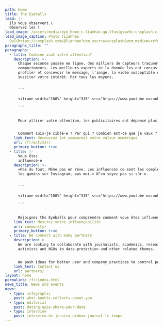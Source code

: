 ```yaml
---
path: home
title: The Eyeballs
lead: |-
  Ils vous observent.\
  Observez les !
lead_image: /assets/media/eye_home_c-lianhao-qu-lfan1gswv5c-unsplash-c.jpeg
lead_image_caption: Photo [Lianhao
  Qu](https://unsplash.com/@lianhao?utm_source=unsplash&utm_medium=referral&utm_content=creditCopyText)
paragraphs_title: ""
paragraphs:
  - title: Combien vaut votre attention?
    description: >-
      Chaque seconde passée en ligne, des milliers de capteurs traquent votre
      comportements. Les meilleurs experts de la donnée les ont conçus pour vous
      profiler et concevoir le message, l’image, la vidéo susceptible de
      susciter votre intérêt. Par tous les moyens.


      ```

      <iframe width="100%" height="315" src="https://www.youtube-nocookie.com/embed/G1_ryVCLWoc" title="YouTube video player" frameborder="0" allow="accelerometer; autoplay; clipboard-write; encrypted-media; gyroscope; picture-in-picture" allowfullscreen></iframe>

      ```


      Pour attirer votre attention, les publicitaires ont dépensé plus de 375 milliards de dollars sur les supports numériques, rien qu'en 2020. 


      Comment suis-je ciblé·e ? Par qui ? Combien est-ce que je vaux ? Plus, ou moins que mon voisin ? Pourquoi ? Rejoignez the Eyeballs et découvrez à quelle sauce numérique vous êtes mangé·e.
    link_text: Découvrez (et comparez) votre valeur numérique
    url: /fr/act/sar/
    primary_button: true
  - title: |-
      Vous êtes
      influencé·e
    description: >-
      «Pas du tout. Même pas en rêve. Les influencés ce sont les complotistes et
      les gamins sur Instagram, pas moi.» N’en soyez pas si sûr·e.


      ```

      <iframe width="100%" height="315" src="https://www.youtube-nocookie.com/embed/rPcrvRuEv9k?start=7" title="YouTube video player" frameborder="0" allow="accelerometer; autoplay; clipboard-write; encrypted-media; gyroscope; picture-in-picture" allowfullscreen></iframe>

      ```


      Rejoignez the Eyeballs pour comprendre comment vous êtes influencée, vous comparer à la moyenne et voir la différence de perception de votre profil entre les différents réseaux et médias que vous utilisez.
    link_text: Mesurez votre influençabilité
    url: community/
    primary_button: true
  - title: We connect with many partners
    description: >-
      We are looking to collaborate with journalists, academics, researchers,
      activists and NGOs in data protection and other related themes.


      We push ideas for better user and company practices to control personal data and date safely online. We are particularly interested in raising awareness, as well as building methodological protocols and privacy tools for data protection and literacy.
    link_text: Contact us
    url: partners/
layout: home
permalink: /fr/index.html
news_title: News and events
news:
  - type: infographic
    post: what-bumble-collects-about-you
  - type: editorial
    post: dating-apps-share-your-data
  - type: interview
    post: interview-de-jessica-pidoux-journal-le-temps
---
```

